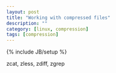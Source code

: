 ```yaml
---
layout: post
title: "Working with compressed files"
description: ""
category: [linux, compression]
tags: [compression]
---
```

{% include JB/setup %}

zcat, zless, zdiff, zgrep


